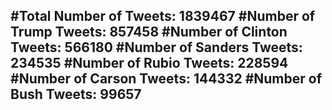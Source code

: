 #Total Number of Tweets: 1839467 
#Number of Trump Tweets: 857458
#Number of Clinton Tweets: 566180
#Number of Sanders Tweets: 234535
#Number of Rubio Tweets: 228594
#Number of Carson Tweets: 144332
#Number of Bush Tweets: 99657
---
